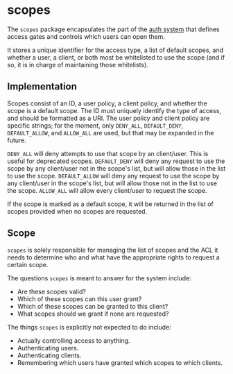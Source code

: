 # scopes

The `scopes` package encapsulates the part of the [auth system](https://impractical.co/auth) that defines access gates and controls which users can open them.

It stores a unique identifier for the access type, a list of default scopes, and whether a user, a client, or both most be whitelisted to use the scope (and if so, it is in charge of maintaining those whitelists).

## Implementation

Scopes consist of an ID, a user policy, a client policy, and whether the scope is a default scope. The ID must uniquely identify the type of access, and should be formatted as a URI. The user policy and client policy are specific strings; for the moment, only `DENY_ALL`, `DEFAULT_DENY`, `DEFAULT_ALLOW`, and `ALLOW_ALL` are used, but that may be expanded in the future.

`DENY_ALL` will deny attempts to use that scope by an client/user. This is useful for deprecated scopes. `DEFAULT_DENY` will deny any request to use the scope by any client/user not in the scope's list, but will allow those in the list to use the scope. `DEFAULT_ALLOW` will deny any request to use the scope by any client/user in the scope's list, but will allow those not in the list to use the scope. `ALLOW_ALL` will allow every client/user to request the scope.

If the scope is marked as a default scope, it will be returned in the list of scopes provided when no scopes are requested.

## Scope

`scopes` is solely responsible for managing the list of scopes and the ACL it needs to determine who and what have the appropriate rights to request a certain scope.

The questions `scopes` is meant to answer for the system include:

  * Are these scopes valid?
  * Which of these scopes can this user grant?
  * Which of these scopes can be granted to this client?
  * What scopes should we grant if none are requested?

The things `scopes` is explicitly not expected to do include:

  * Actually controlling access to anything.
  * Authenticating users.
  * Authenticating clients.
  * Remembering which users have granted which scopes to which clients.
